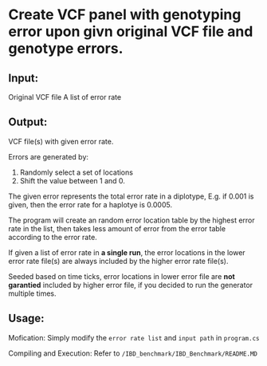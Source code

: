 # Create VCF panel with genotyping error upon givn original VCF file and genotype errors.

## Input:
Original VCF file
A list of error rate

## Output:
VCF file(s) with given error rate.


Errors are generated by:
1. Randomly select a set of locations
2. Shift the value between 1 and 0.


The given error represents the total error rate in a diplotype, E.g. if 0.001 is given, then the error rate for a haplotye is 0.0005.


The program will create an random error location table by the highest error rate in the list, then takes less amount of error from the error table according to the error rate.


If given a list of error rate in **a single run**, the error locations in the lower error rate file(s) are always included by the higher error rate file(s).


Seeded based on time ticks, error locations in lower error file are **not garantied** included by higher error file, if you decided to run the generator multiple times.


## Usage:

Mofication:
Simply modify the ```error rate list``` and ```input path``` in ```program.cs```

Compiling and Execution:
Refer to ```/IBD_benchmark/IBD_Benchmark/README.MD```
